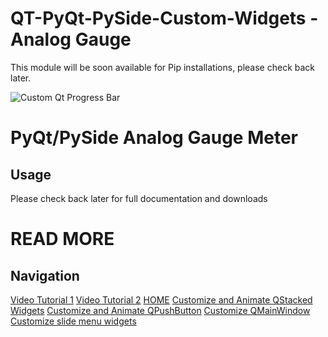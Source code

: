 # QT-PyQt-PySide-Custom-Widgets - Analog Gauge
This module will be soon available for Pip installations, please check back later.

![Custom Qt Progress Bar](https://github.com/KhamisiKibet/QT-PyQt-PySide-Custom-Widgets/blob/main/images/qt-pyqt-pyside-analog-gauge.png.png?raw=true)

# PyQt/PySide Analog Gauge Meter

## Usage

Please check back later for full documentation and downloads





# READ MORE
## Navigation
[Video Tutorial 1](https://youtu.be/0jw4ZT6mH_w) [Video Tutorial 2](https://youtu.be/CEsUlUD1_sE) [HOME](https://khamisikibet.github.io/QT-PyQt-PySide-Custom-Widgets/)  [Customize and Animate QStacked Widgets](https://khamisikibet.github.io/QT-PyQt-PySide-Custom-Widgets/docs/customize-qstacked-widgets.html)  [Customize and Animate QPushButton](https://khamisikibet.github.io/QT-PyQt-PySide-Custom-Widgets/docs/customize-qpushbutton.html) [Customize QMainWindow](https://khamisikibet.github.io/QT-PyQt-PySide-Custom-Widgets/docs/customize-qmainwindow.html)  [Customize slide menu widgets](https://khamisikibet.github.io/QT-PyQt-PySide-Custom-Widgets/docs/custom-slide-menu-widgets.html)




